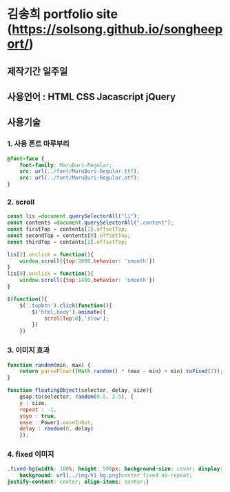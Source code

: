 
# 김송희 portfolio site (https://solsong.github.io/songheeport/)

## 제작기간 일주일

## 사용언어 : HTML CSS Jacascript jQuery

## 사용기술 

### 1. 사용 폰트 마루부리
```css
@font-face {
    font-family: MaruBuri-Regular;
    src: url(../font/MaruBuri-Regular.ttf);
    src: url(../font/MaruBuri-Regular.otf);
}

```
### 2. scroll
```js
const lis =document.querySelectorAll("li");
const contents =document.querySelectorAll(".content");
const firstTop = contents[1].offsetTop;
const secondTop = contents[0].offsetTop;
const thirdTop = contents[2].offsetTop;

lis[2].onclick = function(){
    window.scroll({top:2000,behavior: 'smooth'})
}
lis[0].onclick = function(){
    window.scroll({top:1400,behavior: 'smooth'})
}

$(function(){
    $('.topbtn').click(function(){
        $('html,body').animate({
            scrollTop:0},'slow');
        })
    })

```
### 3. 이미지 효과

```js
function random(min, max) {
    return parseFloat((Math.random() * (max - min) + min).toFixed(2));
}

function floatingObject(selector, delay, size){
    gsap.to(selector, random(0.5, 2.5), {
    y : size,
    repeat : -1,
    yoyo : true,
    ease : Power1.easeInOut,
    delay : random(0, delay)
    });

```
### 4. fixed 이미지

```css
.fixed-bg{width: 100%; height: 500px; background-size: cover; display: flex;
    background: url(../img/h1-bg.png)center fixed no-repeat;
justify-content: center; align-items: center;}

```



